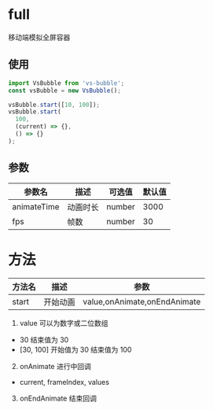 # full

移动端模拟全屏容器

## 使用

```js
import VsBubble from 'vs-bubble';
const vsBubble = new VsBubble();

vsBubble.start([10, 100]);
vsBubble.start(
  100,
  (current) => {},
  () => {}
);
```

## 参数

| 参数名      | 描述     | 可选值 | 默认值 |
| ----------- | -------- | ------ | ------ |
| animateTime | 动画时长 | number | 3000   |
| fps         | 帧数     | number | 30     |

# 方法

| 方法名 | 描述     | 参数                         |
| ------ | -------- | ---------------------------- |
| start  | 开始动画 | value,onAnimate,onEndAnimate |

1. value 可以为数字或二位数组

- 30 结束值为 30
- [30, 100] 开始值为 30 结束值为 100

2. onAnimate 进行中回调

- current, frameIndex, values

3. onEndAnimate 结束回调
